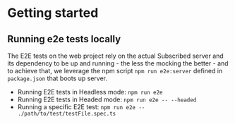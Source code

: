 # Getting started

## Running e2e tests locally

The E2E tests on the web project rely on the actual Subscribed server and its dependency to be up and running - the less the mocking the better - and to achieve that, we leverage the npm script `npm run e2e:server` defined in `package.json` that boots up server.

- Running E2E tests in Headless mode: `npm run e2e`
- Running E2E tests in Headed mode: `npm run e2e -- --headed`
- Running a specific E2E test: `npm run e2e -- ./path/to/test/testFile.spec.ts`
